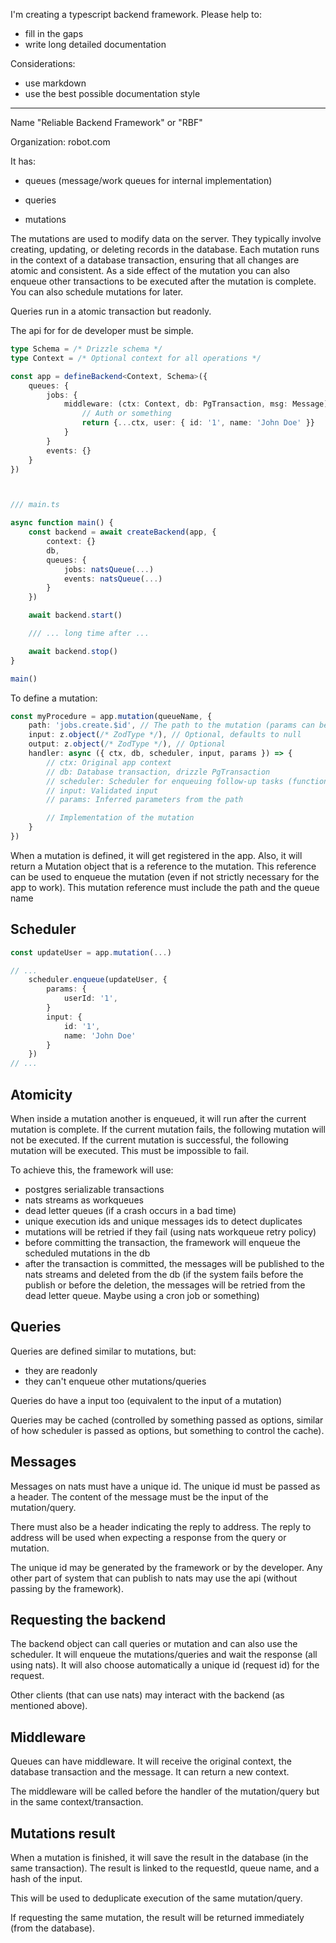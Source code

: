 I'm creating a typescript backend framework. Please help to:

- fill in the gaps
- write long detailed documentation

Considerations:

- use markdown
- use the best possible documentation style

---

Name "Reliable Backend Framework" or "RBF"

Organization: robot.com

It has:

- queues (message/work queues for internal implementation)

- queries

- mutations

The mutations are used to modify data on the server. They typically involve creating, updating, or deleting records in the database.
Each mutation runs in the context of a database transaction, ensuring that all changes are atomic and consistent.
As a side effect of the mutation you can also enqueue other transactions to be executed after the mutation is complete.
You can also schedule mutations for later.

Queries run in a atomic transaction but readonly.


The api for for de developer must be simple.

```ts
type Schema = /* Drizzle schema */
type Context = /* Optional context for all operations */

const app = defineBackend<Context, Schema>({
    queues: {
        jobs: {
            middleware: (ctx: Context, db: PgTransaction, msg: Message) => {
                // Auth or something
                return {...ctx, user: { id: '1', name: 'John Doe' }}
            }
        }
        events: {}
    }
})



/// main.ts

async function main() {
    const backend = await createBackend(app, {
        context: {}
        db,
        queues: {
            jobs: natsQueue(...)
            events: natsQueue(...)
        }
    })

    await backend.start()

    /// ... long time after ...

    await backend.stop()
}

main()
```

To define a mutation:

```ts
const myProcedure = app.mutation(queueName, {
    path: 'jobs.create.$id', // The path to the mutation (params can be inferred from that pattern)
    input: z.object(/* ZodType */), // Optional, defaults to null
    output: z.object(/* ZodType */), // Optional
    handler: async ({ ctx, db, scheduler, input, params }) => { 
        // ctx: Original app context
        // db: Database transaction, drizzle PgTransaction
        // scheduler: Scheduler for enqueuing follow-up tasks (functions like enqueue, runAfter, runAt, publish)
        // input: Validated input
        // params: Inferred parameters from the path

        // Implementation of the mutation
    }
})
```

When a mutation is defined, it will get registered in the app. Also, it will return a Mutation object that is a 
reference to the mutation.
This reference can be used to enqueue the mutation (even if not strictly necessary for the app to work).
This mutation reference must include the path and the queue name

## Scheduler

```ts
const updateUser = app.mutation(...)

// ...
    scheduler.enqueue(updateUser, {
        params: {
            userId: '1',
        }
        input: {
            id: '1',
            name: 'John Doe'
        }
    })
// ...
```

## Atomicity

When inside a mutation another is enqueued, it will run after the current mutation is complete.
If the current mutation fails, the following mutation will not be executed.
If the current mutation is successful, the following mutation will be executed.
This must be impossible to fail.

To achieve this, the framework will use:
- postgres serializable transactions
- nats streams as workqueues
- dead letter queues (if a crash occurs in a bad time)
- unique execution ids and unique messages ids to detect duplicates
- mutations will be retried if they fail (using nats workqueue retry policy)
- before committing the transaction, the framework will enqueue the scheduled mutations in the db
- after the transaction is committed, the messages will be published to the nats streams and deleted from the db
  (if the system fails before the publish or before the deletion, the messages will be retried from the dead letter queue. Maybe using a cron job or something)

## Queries

Queries are defined similar to mutations, but:
- they are readonly
- they can't enqueue other mutations/queries

Queries do have a input too (equivalent to the input of a mutation)

Queries may be cached (controlled by something passed as options, similar of how scheduler is passed as options, but something to control the cache).

## Messages

Messages on nats must have a unique id. 
The unique id must be passed as a header.
The content of the message must be the input of the mutation/query.

There must also be a header indicating the reply to address.
The reply to address will be used when expecting a response from the query or mutation.

The unique id may be generated by the framework or by the developer.
Any other part of system that can publish to nats may use the api (without passing by the framework).

## Requesting the backend

The backend object can call queries or mutation and can also use the scheduler.
It will enqueue the mutations/queries and wait the response (all using nats).
It will also choose automatically a unique id (request id) for the request.

Other clients (that can use nats) may interact with the backend (as mentioned above).

## Middleware

Queues can have middleware. It will receive the original context, the database transaction and the message.
It can return a new context.

The middleware will be called before the handler of the mutation/query but in the same context/transaction.

## Mutations result

When a mutation is finished, it will save the result in the database (in the same transaction).
The result is linked to the requestId, queue name, and a hash of the input.

This will be used to deduplicate execution of the same mutation/query.

If requesting the same mutation, the result will be returned immediately (from the database).